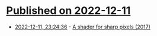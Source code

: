 # [Published on 2022-12-11](index.md)

* [2022-12-11, 23:24:36](https://news.ycombinator.com/item?id=33948769) - [A shader for sharp pixels (2017)](https://gamingprojects.wordpress.com/2017/12/03/reducing-pixel-blur-and-distortion/)
